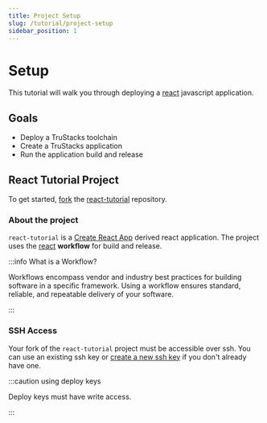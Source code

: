 ```yaml
---
title: Project Setup
slug: /tutorial/project-setup
sidebar_position: 1
---
```


# Setup

This tutorial will walk you through deploying a [react](https://reactjs.org/) javascript application.

## Goals

- Deploy a TruStacks toolchain
- Create a TruStacks application
- Run the application build and release

## React Tutorial Project

To get started, [fork](https://docs.github.com/en/get-started/quickstart/fork-a-repo) the [react-tutorial](https://github.com/TruStacks/react-tutorial.git) repository.

### About the project

`react-tutorial` is a [Create React App](https://create-react-app.dev/) derived react application. The project uses the [react](https://github.com/TruStacks/workflows/tree/main/workflows/react) **workflow** for build and release.

:::info What is a Workflow?

Workflows encompass vendor and industry best practices for building software in a specific framework. Using a workflow ensures standard, reliable, and repeatable delivery of your software.

:::

### SSH Access

Your fork of the `react-tutorial` project must be accessible over ssh. You can use an existing ssh key or [create a new ssh key](https://docs.github.com/en/authentication/connecting-to-github-with-ssh/generating-a-new-ssh-key-and-adding-it-to-the-ssh-agent) if you don't already have one.

:::caution using deploy keys
 
 Deploy keys must have write access.

:::